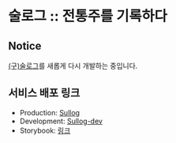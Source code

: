 # 술로그 :: 전통주를 기록하다

## Notice
[(구)술로그](https://github.com/wit-kr/sullog_web)를 새롭게 다시 개발하는 중입니다.

## 서비스 배포 링크
- Production: [Sullog](https://sullog-client.vercel.app/)
- Development: [Sullog-dev](https://sullog-dev.vercel.app/)
- Storybook: [링크](https://sullog-official.github.io/sullog-client/)

